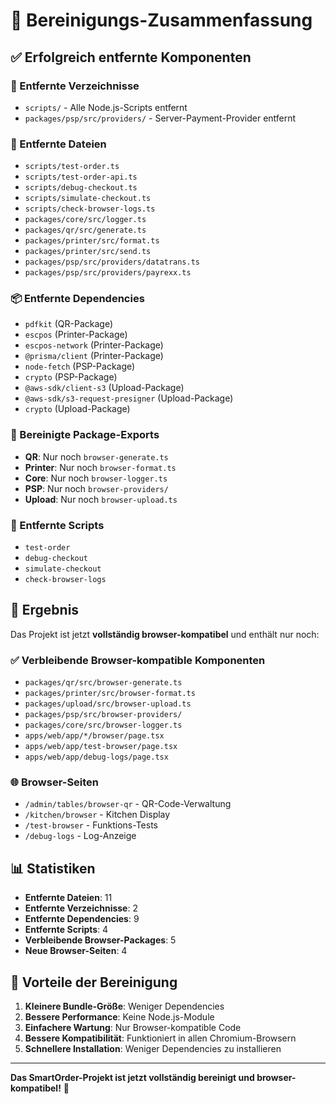 # 🧹 Bereinigungs-Zusammenfassung

## ✅ Erfolgreich entfernte Komponenten

### 📁 Entfernte Verzeichnisse
- `scripts/` - Alle Node.js-Scripts entfernt
- `packages/psp/src/providers/` - Server-Payment-Provider entfernt

### 📄 Entfernte Dateien
- `scripts/test-order.ts`
- `scripts/test-order-api.ts`
- `scripts/debug-checkout.ts`
- `scripts/simulate-checkout.ts`
- `scripts/check-browser-logs.ts`
- `packages/core/src/logger.ts`
- `packages/qr/src/generate.ts`
- `packages/printer/src/format.ts`
- `packages/printer/src/send.ts`
- `packages/psp/src/providers/datatrans.ts`
- `packages/psp/src/providers/payrexx.ts`

### 📦 Entfernte Dependencies
- `pdfkit` (QR-Package)
- `escpos` (Printer-Package)
- `escpos-network` (Printer-Package)
- `@prisma/client` (Printer-Package)
- `node-fetch` (PSP-Package)
- `crypto` (PSP-Package)
- `@aws-sdk/client-s3` (Upload-Package)
- `@aws-sdk/s3-request-presigner` (Upload-Package)
- `crypto` (Upload-Package)

### 🔧 Bereinigte Package-Exports
- **QR**: Nur noch `browser-generate.ts`
- **Printer**: Nur noch `browser-format.ts`
- **Core**: Nur noch `browser-logger.ts`
- **PSP**: Nur noch `browser-providers/`
- **Upload**: Nur noch `browser-upload.ts`

### 📝 Entfernte Scripts
- `test-order`
- `debug-checkout`
- `simulate-checkout`
- `check-browser-logs`

## 🎯 Ergebnis

Das Projekt ist jetzt **vollständig browser-kompatibel** und enthält nur noch:

### ✅ Verbleibende Browser-kompatible Komponenten
- `packages/qr/src/browser-generate.ts`
- `packages/printer/src/browser-format.ts`
- `packages/upload/src/browser-upload.ts`
- `packages/psp/src/browser-providers/`
- `packages/core/src/browser-logger.ts`
- `apps/web/app/*/browser/page.tsx`
- `apps/web/app/test-browser/page.tsx`
- `apps/web/app/debug-logs/page.tsx`

### 🌐 Browser-Seiten
- `/admin/tables/browser-qr` - QR-Code-Verwaltung
- `/kitchen/browser` - Kitchen Display
- `/test-browser` - Funktions-Tests
- `/debug-logs` - Log-Anzeige

## 📊 Statistiken

- **Entfernte Dateien**: 11
- **Entfernte Verzeichnisse**: 2
- **Entfernte Dependencies**: 9
- **Entfernte Scripts**: 4
- **Verbleibende Browser-Packages**: 5
- **Neue Browser-Seiten**: 4

## 🚀 Vorteile der Bereinigung

1. **Kleinere Bundle-Größe**: Weniger Dependencies
2. **Bessere Performance**: Keine Node.js-Module
3. **Einfachere Wartung**: Nur Browser-kompatible Code
4. **Bessere Kompatibilität**: Funktioniert in allen Chromium-Browsern
5. **Schnellere Installation**: Weniger Dependencies zu installieren

---

**Das SmartOrder-Projekt ist jetzt vollständig bereinigt und browser-kompatibel!** 🎉
